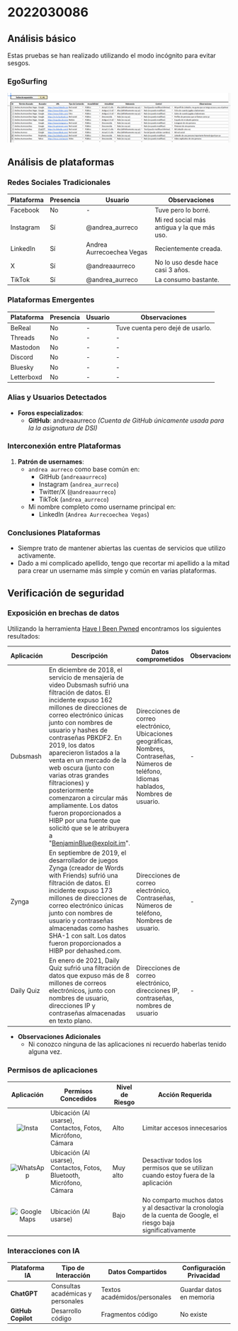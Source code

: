 # 2022030086

## Análisis básico

Estas pruebas se han realizado utilizando el modo incógnito para evitar sesgos.

### EgoSurfing
![egoSurfing andrea](/investigaciones/individual/2022030086/EgoSurfing.png)



## Análisis de plataformas

### Redes Sociales Tradicionales
| Plataforma   | Presencia | Usuario        | Observaciones |
|--------------|-----------|----------------|---------------|
| Facebook     | No        | -              | Tuve pero lo borré.             |
| Instagram    | Sí        | @andrea_aurreco  | Mi red social más antigua y la que más uso. |
| LinkedIn     | Sí        | Andrea Aurrecoechea Vegas | Recientemente creada. |
| X            | Sí        | @andreaaurreco | No lo uso desde hace casi 3 años.           |
| TikTok       | Sí        | @andrea_aurreco | La consumo bastante.           |

### Plataformas Emergentes
| Plataforma   | Presencia | Usuario     | Observaciones |
|--------------|-----------|-------------|---------------|
| BeReal       | No        | -           | Tuve cuenta pero dejé de usarlo. |
| Threads      | No        | -           | -              |
| Mastodon     | No        | -           | -             |
| Discord      | No        | -           | -             |
| Bluesky      | No        | -           | -             |
| Letterboxd   | No        | -           | -             |

### Alias y Usuarios Detectados
- **Foros especializados**: 
  - **GitHub**: andreaaurreco
    *(Cuenta de GitHub únicamente usada para la la asignatura de DSI)*

### Interconexión entre Plataformas

1. **Patrón de usernames**:
   - `andrea aurreco` como base común en:
     - GitHub (`andreaaurreco`)
     - Instagram (`andrea_aurreco`)
     - Twitter/X (`@andreaaurreco`)
     - TikTok (`andrea_aurreco`)
   - Mi nombre completo como username principal en:
     - LinkedIn (`Andrea Aurrecoechea Vegas`)
       

### Conclusiones Plataformas
- Siempre trato de mantener abiertas las cuentas de servicios que utilizo activamente.
- Dado a mi complicado apellido, tengo que recortar mi apellido a la mitad para crear un username más simple y común en varias plataformas.

## Verificación de seguridad

### Exposición en brechas de datos

Utilizando la herramienta [Have I Been Pwned](https://haveibeenpwned.com/) encontramos los siguientes resultados:

| Aplicación | Descripción | Datos comprometidos | Observaciones |
|------------|-------------|----------------------|---------------|
| Dubsmash   | En diciembre de 2018, el servicio de mensajería de video Dubsmash sufrió una filtración de datos. El incidente expuso 162 millones de direcciones de correo electrónico únicas junto con nombres de usuario y hashes de contraseñas PBKDF2. En 2019, los datos aparecieron listados a la venta en un mercado de la web oscura (junto con varias otras grandes filtraciones) y posteriormente comenzaron a circular más ampliamente. Los datos fueron proporcionados a HIBP por una fuente que solicitó que se le atribuyera a "BenjaminBlue@exploit.im". | Direcciones de correo electrónico, Ubicaciones geográficas, Nombres, Contraseñas, Números de teléfono, Idiomas hablados, Nombres de usuario.| - |
| Zynga |  En septiembre de 2019, el desarrollador de juegos Zynga (creador de Words with Friends) sufrió una filtración de datos. El incidente expuso 173 millones de direcciones de correo electrónico únicas junto con nombres de usuario y contraseñas almacenadas como hashes SHA-1 con salt. Los datos fueron proporcionados a HIBP por dehashed.com. | Direcciones de correo electrónico, Contraseñas, Números de teléfono, Nombres de usuario. | - |
| Daily Quiz | En enero de 2021, Daily Quiz sufrió una filtración de datos que expuso más de 8 millones de correos electrónicos, junto con nombres de usuario, direcciones IP y contraseñas almacenadas en texto plano. | Direcciones de correo electrónico, direcciones IP, contraseñas, nombres de usuario | - |

- **Observaciones Adicionales**
    - Ni conozco ninguna de las aplicaciones ni recuerdo haberlas tenido alguna vez.
 
### Permisos de aplicaciones
| Aplicación  | Permisos Concedidos | Nivel de Riesgo | Acción Requerida |
|-----------------------|----------------------|-----------------|-------------------|
| <p align="center"><img src="https://upload.wikimedia.org/wikipedia/commons/thumb/e/e7/Instagram_logo_2016.svg/1200px-Instagram_logo_2016.svg.png" alt="Insta" width="50"></p> | Ubicación (Al usarse), Contactos, Fotos, Micrófono, Cámara | Alto | Limitar accesos innecesarios |
| <p align="center"><img src="https://upload.wikimedia.org/wikipedia/commons/thumb/6/6b/WhatsApp.svg/512px-WhatsApp.svg.png" alt="WhatsApp" width="50"></p> | Ubicación (Al usarse), Contactos, Fotos, Bluetooth, Micrófono, Cámara | Muy alto | Desactivar todos los permisos que se utilizan cuando estoy fuera de la aplicación |
| <p align="center"><img src="https://upload.wikimedia.org/wikipedia/commons/thumb/3/39/Google_Maps_icon_%282015-2020%29.svg/640px-Google_Maps_icon_%282015-2020%29.svg.png" alt="Google Maps" width="50"></p> | Ubicación (Al usarse) | Bajo | No comparto muchos datos y al desactivar la cronología de la cuenta de Google, el riesgo baja significativamente |


### Interacciones con IA
| Plataforma IA | Tipo de Interacción | Datos Compartidos | Configuración Privacidad |
|---------------|---------------------|--------------------|--------------------------|
| **ChatGPT** | Consultas académicas y personales | Textos académidos/personales | Guardar datos en memoria |
| **GitHub Copilot** | Desarrollo código | Fragmentos código | No existe |
